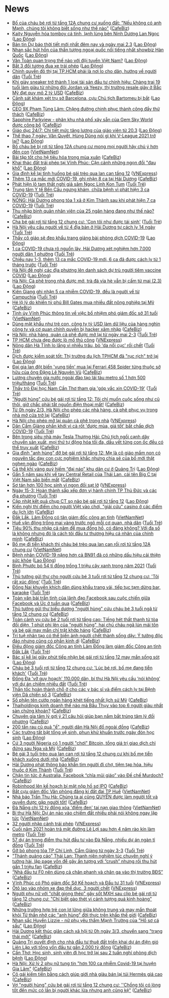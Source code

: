 # News

- [Bố của cháu bé rơi từ tầng 12A chung cư xuống đất: "Nếu không có anh Mạnh, chúng tôi không biết sống như thế nào"](https://cafebiz.vn/bo-cua-chau-be-roi-tu-tang-12a-chung-cu-xuong-dat-neu-khong-co-anh-manh-chung-toi-khong-biet-song-nhu-the-nao-20210301195612358.chn) ([CafeBiz](https://cafebiz.vn))
- [Kaity Nguyễn hóa tomboy cá tính, lạnh lùng bên Ninh Dương Lan Ngọc](https://laodong.vn/photo/kaity-nguyen-hoa-tomboy-ca-tinh-lanh-lung-ben-ninh-duong-lan-ngoc-884533.ldo) ([Lao Động](https://laodong.vn))
- [Bản tin Dự báo thời tiết mới nhất đêm nay và ngày mai 2.3](https://laodong.vn/video-thoi-su/ban-tin-du-bao-thoi-tiet-moi-nhat-dem-nay-va-ngay-mai-23-884534.ldo) ([Lao Động](https://laodong.vn))
- [Nhan sắc hút hồn của thần tượng ngoại quốc nổi tiếng nhất showbiz Hàn Quốc](https://laodong.vn/photo/nhan-sac-hut-hon-cua-than-tuong-ngoai-quoc-noi-tieng-nhat-showbiz-han-quoc-884555.ldo) ([Lao Động](https://laodong.vn))
- [Văn Toàn quan trọng thế nào với đội tuyển Việt Nam?](https://laodong.vn/video/van-toan-quan-trong-the-nao-voi-doi-tuyen-viet-nam-884638.ldo) ([Lao Động](https://laodong.vn))
- [Bắt 3 đối tượng đua xe trái phép](https://laodong.vn/phap-luat/bat-3-doi-tuong-dua-xe-trai-phep-884771.ldo) ([Lao Động](https://laodong.vn))
- [Chính quyền đô thị tại TP.HCM phải là nơi lo cho dân, hướng về người dân](https://tuoitre.vn/chinh-quyen-do-thi-tai-tp-hcm-phai-la-noi-lo-cho-dan-huong-ve-nguoi-dan-20210301183331998.htm) ([Tuổi Trẻ](https://tuoitre.vn))
- [Khi giày sneaker trở thành 1 loại tài sản đầu tư chính hiệu: Chàng trai 19 tuổi làm giàu từ những đôi Jordan và Yeezy, thị trường resale giày ở Bắc Mỹ đạt quy mô 2 tỷ USD](https://cafebiz.vn/khi-giay-sneaker-tro-thanh-1-loai-tai-san-dau-tu-chinh-hieu-chang-trai-19-tuoi-lam-giau-tu-nhung-doi-jordan-va-yeezy-thi-truong-resale-giay-o-bac-my-dat-quy-mo-2-ty-usd-20210301192539409.chn) ([CafeBiz](https://cafebiz.vn))
- [Cảnh sát khám xét trụ sở Barcelona, cựu Chủ tịch Bartomeu bị bắt](https://laodong.vn/bong-da-quoc-te/canh-sat-kham-xet-tru-so-barcelona-cuu-chu-tich-bartomeu-bi-bat-884772.ldo) ([Lao Động](https://laodong.vn))
- [CEO 9X Phạm Tùng Lâm: Chặng đường chinh phục thành công đầy thử thách](https://cafebiz.vn/ceo-9x-pham-tung-lam-chang-duong-chinh-phuc-thanh-cong-day-thu-thach-20210301175624657.chn) ([CafeBiz](https://cafebiz.vn))
- [Sapphire Parkview - phân khu nhà phố xây sẵn của Gem Sky World được công bố](https://cafebiz.vn/sapphire-parkview-phan-khu-nha-pho-xay-san-cua-gem-sky-world-duoc-cong-bo-20210301164918301.chn) ([CafeBiz](https://cafebiz.vn))
- [Giáo dục 24/7: Chi tiết mức tăng lương của giáo viên từ 20.3](https://laodong.vn/video/giao-duc-247-chi-tiet-muc-tang-luong-cua-giao-vien-tu-203-884656.ldo) ([Lao Động](https://laodong.vn))
- [Thể thao 7 ngày: Văn Quyết, Hùng Dũng nói gì khi V-League 2021 trở lại?](https://laodong.vn/video/the-thao-7-ngay-van-quyet-hung-dung-noi-gi-khi-v-league-2021-tro-lai-884713.ldo) ([Lao Động](https://laodong.vn))
- [Bố cháu bé bị rơi từ tầng 12A chung cư mong mọi người hãy chú ý hơn đến con](http://vietnamnet.vn/vn/thoi-su/bo-chau-be-bi-roi-tu-tang-12a-chung-cu-mong-moi-nguoi-hay-chu-y-hon-den-con-716413.html) ([VietNamNet](https://vietnamnet.vn))
- [Bài tập tốt cho hệ tiêu hóa trong mùa xuân](https://cafebiz.vn/bai-tap-tot-cho-he-tieu-hoa-trong-mua-xuan-20210301172704701.chn) ([CafeBiz](https://cafebiz.vn))
- [Khai thác đất trái phép tại Vĩnh Phúc: Cận cảnh những ngọn đồi &quot;đau khổ&quot;](https://laodong.vn/bat-dong-san/khai-thac-dat-trai-phep-tai-vinh-phuc-can-canh-nhung-ngon-doi-dau-kho-884482.ldo) ([Lao Động](https://laodong.vn))
- [Gia đình kể lại tình huống bé gái trèo qua lan can tầng 12](https://vnexpress.net/gia-dinh-ke-lai-tinh-huong-be-gai-treo-qua-lan-can-tang-12-4241965.html) ([VNExpress](https://vnexpress.net))
- [Thêm 13 ca mắc mới COVID-19, ghi nhận 8 ca tại Hải Dương](https://cafebiz.vn/them-13-ca-mac-moi-covid-19-ghi-nhan-8-ca-tai-hai-duong-20210301191831955.chn) ([CafeBiz](https://cafebiz.vn))
- [Phát hiện lô tam thất nghi giả sâm Ngọc Linh Kon Tum](https://tuoitre.vn/phat-hien-lo-tam-that-nghi-gia-sam-ngoc-linh-kon-tum-20210301164748296.htm) ([Tuổi Trẻ](https://tuoitre.vn))
- [Trung tâm Y tế Bến Cầu ngưng khám, chữa bệnh vì phát hiện 3 ca COVID-19](https://tuoitre.vn/trung-tam-y-te-ben-cau-ngung-kham-chua-benh-vi-phat-hien-3-ca-covid-19-20210301180901553.htm) ([Tuổi Trẻ](https://tuoitre.vn))
- [NÓNG: Hải Dương phong tỏa 1 xã ở Kim Thành sau khi phát hiện 7 ca COVID-19](https://tuoitre.vn/nong-hai-duong-phong-toa-1-xa-o-kim-thanh-sau-khi-phat-hien-7-ca-covid-19-20210301172716604.htm) ([Tuổi Trẻ](https://tuoitre.vn))
- [Thu nhập bình quân nhân viên của 25 ngân hàng đang như thế nào?](https://cafebiz.vn/thu-nhap-binh-quan-nhan-vien-cua-25-ngan-hang-dang-nhu-the-nao-20210301183213462.chn) ([CafeBiz](https://cafebiz.vn))
- [Cha bé gái rơi từ tầng 12 chung cư: 'Con tôi như được tái sinh'](https://tuoitre.vn/cha-be-gai-roi-tu-tang-12-chung-cu-con-toi-nhu-duoc-tai-sinh-20210301180548393.htm) ([Tuổi Trẻ](https://tuoitre.vn))
- [Hà Nội yêu cầu người về từ 4 địa bàn ở Hải Dương tự cách ly 14 ngày](https://tuoitre.vn/ha-noi-yeu-cau-nguoi-ve-tu-4-dia-ban-o-hai-duong-tu-cach-ly-14-ngay-20210301173812507.htm) ([Tuổi Trẻ](https://tuoitre.vn))
- [Thầy cô giáo sẽ đeo khẩu trang giảng bài phòng dịch COVID-19](https://laodong.vn/video/thay-co-giao-se-deo-khau-trang-giang-bai-phong-dich-covid-19-884700.ldo) ([Lao Động](https://laodong.vn))
- [1 ca COVID-19 chưa rõ nguồn lây, Hải Dương xét nghiệm hơn 7.000 người dân 1 phường](https://tuoitre.vn/1-ca-covid-19-chua-ro-nguon-lay-hai-duong-xet-nghiem-hon-7-000-nguoi-dan-1-phuong-20210301180659436.htm) ([Tuổi Trẻ](https://tuoitre.vn))
- [Chiều nay 1-3, thêm 13 ca mắc COVID-19 mới, 6 ca đã được cách ly từ 1 tháng trước](https://tuoitre.vn/chieu-nay-1-3-them-13-ca-mac-covid-19-moi-6-ca-da-duoc-cach-ly-tu-1-thang-truoc-20210301180845797.htm) ([Tuổi Trẻ](https://tuoitre.vn))
- [Hà Nội đề nghị các địa phương lên danh sách dự trù người tiêm vaccine COVID](https://laodong.vn/xa-hoi/ha-noi-de-nghi-cac-dia-phuong-len-danh-sach-du-tru-nguoi-tiem-vaccine-covid-884619.ldo) ([Lao Động](https://laodong.vn))
- [Hà Nội: Cà phê trong nhà được mở, trà đá vỉa hè vẫn bị cấm từ mai (2.3)](https://laodong.vn/xa-hoi/ha-noi-ca-phe-trong-nha-duoc-mo-tra-da-via-he-van-bi-cam-tu-mai-23-884620.ldo) ([Lao Động](https://laodong.vn))
- [Kiên Giang ghi nhận 5 ca nhiễm COVID-19, đều là người về từ Campuchia](https://tuoitre.vn/kien-giang-ghi-nhan-5-ca-nhiem-covid-19-deu-la-nguoi-ve-tu-campuchia-20210301174816136.htm) ([Tuổi Trẻ](https://tuoitre.vn))
- [Hé lộ lý do khiến tỷ phú Bill Gates mua nhiều đất nông nghiệp tại Mỹ](https://cafebiz.vn/he-lo-ly-do-khien-ty-phu-bill-gates-mua-nhieu-dat-nong-nghiep-tai-my-20210301163723715.chn) ([CafeBiz](https://cafebiz.vn))
- [Tỉnh ủy Vĩnh Phúc thông tin về việc bổ nhiệm phó giám đốc sở 31 tuổi](http://vietnamnet.vn/vn/thoi-su/tinh-uy-vinh-phuc-thong-tin-ve-viec-bo-nhiem-pho-giam-doc-so-31-tuoi-716381.html) ([VietNamNet](https://vietnamnet.vn))
- [Dùng mật khẩu như trẻ con, công ty tỷ USD làm dữ liệu của hàng nghìn công ty và cơ quan chính quyền bị hacker xâm nhập](https://cafebiz.vn/dung-mat-khau-nhu-tre-con-cong-ty-ty-usd-lam-du-lieu-cua-hang-nghin-cong-ty-va-co-quan-chinh-quyen-bi-hacker-xam-nhap-20210301164333237.chn) ([CafeBiz](https://cafebiz.vn))
- [Hà Nội: nhà hàng, quán cà phê được mở lại từ ngày mai 2-3](https://tuoitre.vn/ha-noi-nha-hang-quan-ca-phe-duoc-mo-lai-tu-ngay-mai-2-3-20210301170042904.htm) ([Tuổi Trẻ](https://tuoitre.vn))
- [TP HCM chưa dẹp được lò mổ thủ công](https://vnexpress.net/tp-hcm-chua-dep-duoc-lo-mo-thu-cong-4241915.html) ([VNExpress](https://vnexpress.net))
- [Nông dân Hà Tĩnh lo lắng vì nhiều trâu, bò 'da nổi cục' rồi chết](https://tuoitre.vn/nong-dan-ha-tinh-lo-lang-vi-nhieu-trau-bo-da-noi-cuc-roi-chet-20210301162645255.htm) ([Tuổi Trẻ](https://tuoitre.vn))
- [Dịch được kiểm soát tốt: Thị trường du lịch TPHCM đã &quot;rục rịch&quot; trở lại](https://laodong.vn/kinh-te/dich-duoc-kiem-soat-tot-thi-truong-du-lich-tphcm-da-ruc-rich-tro-lai-884608.ldo) ([Lao Động](https://laodong.vn))
- [Đại gia lan đột biến 'vung tiền' mua lại Ferrari 458 Spider từng thuộc sở hữu của ông Đặng Lê Nguyên Vũ](https://cafebiz.vn/dai-gia-lan-dot-bien-vung-tien-mua-lai-ferrari-458-spider-tung-thuoc-so-huu-cua-ong-dang-le-nguyen-vu-20210301164612546.chn) ([CafeBiz](https://cafebiz.vn))
- [Lương chuyên gia nước ngoài đào tạo lái tàu metro số 1 hơn 500 triệu/tháng](https://tuoitre.vn/luong-chuyen-gia-nuoc-ngoai-dao-tao-lai-tau-metro-so-1-hon-500-trieu-thang-20210301163022719.htm) ([Tuổi Trẻ](https://tuoitre.vn))
- [Thầy trò Đại học Nam Cần Thơ tham gia 'góp vắc xin COVID-19'](https://tuoitre.vn/thay-tro-dai-hoc-nam-can-tho-tham-gia-gop-vac-xin-covid-19-20210301161005099.htm) ([Tuổi Trẻ](https://tuoitre.vn))
- ["Người hùng" cứu bé gái rơi từ tầng 12: Tôi chỉ muốn cuộc sống như cũ thôi, giờ chắc phải tắt nguồn điện thoại mất!](https://cafebiz.vn/nguoi-hung-cuu-be-gai-roi-tu-tang-12-toi-chi-muon-cuoc-song-nhu-cu-thoi-gio-chac-phai-tat-nguon-dien-thoai-mat-20210301170204777.chn) ([CafeBiz](https://cafebiz.vn))
- [Từ 0h ngày 2/3, Hà Nội cho phép các nhà hàng, cà phê phục vụ trong nhà mở cửa trở lại](https://cafebiz.vn/tu-0h-ngay-2-3-ha-noi-cho-phep-cac-nha-hang-ca-phe-phuc-vu-trong-nha-mo-cua-tro-lai-20210301171056278.chn) ([CafeBiz](https://cafebiz.vn))
- [Hà Nội cho phép mở lại quán cà phê trong nhà](https://vnexpress.net/ha-noi-cho-phep-mo-lai-quan-ca-phe-trong-nha-4240702.html) ([VNExpress](https://vnexpress.net))
- [Dân Cẩm Giàng phấn khởi vì cà rốt 'được mùa, giá tốt' bất chấp dịch COVID-19](https://tuoitre.vn/dan-cam-giang-phan-khoi-vi-ca-rot-duoc-mua-gia-tot-bat-chap-dich-covid-19-20210301160005746.htm) ([Tuổi Trẻ](https://tuoitre.vn))
- [Bên trong siêu nhà máy Tesla Thượng Hải: Chủ tịch ngồi cạnh dây chuyền sản xuất, mọi thứ tự động hóa tối đa, dấu vết từng con ốc đều có thể truy xuất](https://cafebiz.vn/ben-trong-sieu-nha-may-tesla-thuong-hai-chu-tich-ngoi-canh-day-chuyen-san-xuat-moi-thu-tu-dong-hoa-toi-da-dau-vet-tung-con-oc-deu-co-the-truy-xuat-20210301164145214.chn) ([CafeBiz](https://cafebiz.vn))
- [Gia đình "anh hùng" đỡ bé gái rơi từ tầng 12: Mẹ là cô giáo mầm non có nguyên tắc dạy con cực nghiêm khắc nhưng chia sẻ của bố mới thật nghẹn ngào](https://cafebiz.vn/gia-dinh-anh-hung-do-be-gai-roi-tu-tang-12-me-la-co-giao-mam-non-co-nguyen-tac-day-con-cuc-nghiem-khac-nhung-chia-se-cua-bo-moi-that-nghen-ngao-20210301165429935.chn) ([CafeBiz](https://cafebiz.vn))
- [Cá thể khỉ vàng quý hiếm “đại náo” khu dân cư ở Quảng Trị](https://laodong.vn/xa-hoi/ca-the-khi-vang-quy-hiem-dai-nao-khu-dan-cu-o-quang-tri-884675.ldo) ([Lao Động](https://laodong.vn))
- [Gần 5 năm sau khi về tay Central Retail của Thái Lan, cái tên Big C tại Việt Nam sắp biến mất](https://cafebiz.vn/gan-5-nam-sau-khi-ve-tay-central-retail-cua-thai-lan-cai-ten-big-c-tai-viet-nam-sap-bien-mat-2021030116393196.chn) ([CafeBiz](https://cafebiz.vn))
- [Sơ tán hơn 100 học sinh vì ngọn đồi sạt lở](https://vnexpress.net/so-tan-hon-100-hoc-sinh-vi-ngon-doi-sat-lo-4241856.html) ([VNExpress](https://vnexpress.net))
- [Ngày 15-3: Hoàn thành sắp xếp đơn vị hành chính TP Thủ Đức và các địa phương](https://tuoitre.vn/ngay-15-3-hoan-thanh-sap-xep-don-vi-hanh-chinh-tp-thu-duc-va-cac-dia-phuong-20210301160521256.htm) ([Tuổi Trẻ](https://tuoitre.vn))
- [Cập nhật kết quả chụp CT sọ não bé gái rơi từ tầng 12](https://laodong.vn/y-te/cap-nhat-ket-qua-chup-ct-so-nao-be-gai-roi-tu-tang-12-884512.ldo) ([Lao Động](https://laodong.vn))
- [Kiến nghị thí điểm cho người Việt vào chơi, "giải cứu" casino ở các điểm du lịch lớn](https://cafebiz.vn/kien-nghi-thi-diem-cho-nguoi-viet-vao-choi-giai-cuu-casino-o-cac-diem-du-lich-lon-20210301163029643.chn) ([CafeBiz](https://cafebiz.vn))
- [Đắk Lắk, Lâm Đồng có tân giám đốc công an tỉnh](http://vietnamnet.vn/vn/thoi-su/chinh-tri/dak-lak-lam-dong-co-tan-giam-doc-cong-an-tinh-716300.html) ([VietNamNet](https://vietnamnet.vn))
- [Huế vận động trồng mai vàng trước ngõ mỗi cơ quan, nhà dân](https://tuoitre.vn/hue-van-dong-trong-mai-vang-truoc-ngo-moi-co-quan-nha-dan-2021030116091716.htm) ([Tuổi Trẻ](https://tuoitre.vn))
- [Tiêu 90% thu nhập cả năm để mua đồng hồ, có đáng không? Với đa số là không nhưng đó là cách tôi đầu tư thương hiệu cá nhân của chính mình](https://cafebiz.vn/tieu-90-thu-nhap-ca-nam-de-mua-dong-ho-co-dang-khong-voi-da-so-la-khong-nhung-do-la-cach-toi-dau-tu-thuong-hieu-ca-nhan-cua-chinh-minh-20210301160843231.chn) ([CafeBiz](https://cafebiz.vn))
- [Bố mẹ đi tiễn khách thì cháu bé trèo qua lan can rồi rơi từ tầng 12A chung cư](http://vietnamnet.vn/vn/thoi-su/bo-me-di-tien-khach-thi-chau-be-treo-qua-lan-can-roi-roi-tu-tang-12a-chung-cu-716350.html) ([VietNamNet](https://vietnamnet.vn))
- [Bệnh nhân COVID-19 nặng hơn cả BN91 đã có những dấu hiệu cải thiện sức khỏe](https://laodong.vn/y-te/benh-nhan-covid-19-nang-hon-ca-bn91-da-co-nhung-dau-hieu-cai-thien-suc-khoe-884654.ldo) ([Lao Động](https://laodong.vn))
- [Bình Phước bỏ 54 tỉ đồng trồng 1 triệu cây xanh trong năm 2021](https://tuoitre.vn/binh-phuoc-bo-54-ti-dong-trong-1-trieu-cay-xanh-trong-nam-2021-20210301154203241.htm) ([Tuổi Trẻ](https://tuoitre.vn))
- [Thủ tướng gửi thư cho người cứu bé 3 tuổi rơi từ tầng 12 chung cư: 'Tôi rất xúc động'](https://tuoitre.vn/thu-tuong-gui-thu-cho-nguoi-cuu-be-3-tuoi-roi-tu-tang-12-chung-cu-toi-rat-xuc-dong-20210301154830047.htm) ([Tuổi Trẻ](https://tuoitre.vn))
- [Đồng Nai khuyến khích dân dùng khẩu trang vải, tiếp tục tạm dừng bar, karaoke](https://tuoitre.vn/dong-nai-khuyen-khich-dan-dung-khau-trang-vai-tiep-tuc-tam-dung-bar-karaoke-20210301154443377.htm) ([Tuổi Trẻ](https://tuoitre.vn))
- [Toàn văn bài trần tình của lãnh đạo Facebook sau cuộc chiến giữa Facebook và Úc ở tuần qua](https://cafebiz.vn/toan-van-bai-tran-tinh-cua-lanh-dao-facebook-sau-cuoc-chien-giua-facebook-va-uc-o-tuan-qua-20210301152252216.chn) ([CafeBiz](https://cafebiz.vn))
- [Thủ tướng gửi thư biểu dương "người hùng" cứu cháu bé 3 tuổi ngã từ tầng 12 chung cư](https://cafebiz.vn/thu-tuong-gui-thu-bieu-duong-nguoi-hung-cuu-chau-be-3-tuoi-nga-tu-tang-12-chung-cu-20210301160929054.chn) ([CafeBiz](https://cafebiz.vn))
- [Toàn cảnh vụ cứu bé 2 tuổi rơi từ tầng cao: Tiếng hét thất thanh từ tòa đối diện, 1 phút phi lên của "người hùng", hai chú cháu ngã lún mái tôn và bé gái may mắn chỉ trật khớp háng](https://cafebiz.vn/toan-canh-vu-cuu-be-2-tuoi-roi-tu-tang-cao-tieng-het-that-thanh-tu-toa-doi-dien-1-phut-phi-len-cua-nguoi-hung-hai-chu-chau-nga-lun-mai-ton-va-be-gai-may-man-chi-trat-khop-hang-20210301160112501.chn) ([CafeBiz](https://cafebiz.vn))
- [Trí tuệ nhân tạo có thể biến ảnh người chết thành sống dậy: Ý tưởng độc đáo nhưng cũng có phần kinh dị](https://cafebiz.vn/tri-tue-nhan-tao-co-the-bien-anh-nguoi-chet-thanh-song-day-y-tuong-doc-dao-nhung-cung-co-phan-kinh-di-20210301135603721.chn) ([CafeBiz](https://cafebiz.vn))
- [Điều động giám đốc Công an tỉnh Lâm Đồng làm giám đốc Công an tỉnh Đắk Lắk](https://tuoitre.vn/dieu-dong-giam-doc-cong-an-tinh-lam-dong-lam-giam-doc-cong-an-tinh-dak-lak-20210301151422944.htm) ([Tuổi Trẻ](https://tuoitre.vn))
- [Bác sĩ kể lại giây phút tiếp nhận bé gái rơi từ tầng 12 may mắn sống sót](https://laodong.vn/video/bac-si-ke-lai-giay-phut-tiep-nhan-be-gai-roi-tu-tang-12-may-man-song-sot-884628.ldo) ([Lao Động](https://laodong.vn))
- [Cháu bé 3 tuổi rơi từ tầng 12 chung cư: 'Lúc bé rơi, bố mẹ đang tiễn khách'](https://tuoitre.vn/chau-be-3-tuoi-roi-tang-12-chung-cu-luc-be-roi-bo-me-dang-tien-khach-20210301150622494.htm) ([Tuổi Trẻ](https://tuoitre.vn))
- [Đống Đa 'vỡ quy hoạch' 110.000 dân, bí thư Hà Nội yêu cầu ‘nói không’ với dự án chiếm nhiều đất](https://tuoitre.vn/dong-da-vo-quy-hoach-110-000-dan-bi-thu-ha-noi-yeu-cau-noi-khong-voi-du-an-chiem-nhieu-dat-20210301144403511.htm) ([Tuổi Trẻ](https://tuoitre.vn))
- [Thần tốc hoàn thành chỗ ở cho các y bác sĩ và điểm cách ly tại Bệnh viện Dã chiến số 3](https://cafebiz.vn/than-toc-hoan-thanh-cho-o-cho-cac-y-bac-si-va-diem-cach-ly-tai-benh-vien-da-chien-so-3-20210301153927944.chn) ([CafeBiz](https://cafebiz.vn))
- [Số phận tên cướp ngân hàng khét tiếng nhất lịch sử Mỹ](https://cafebiz.vn/so-phan-ten-cuop-ngan-hang-khet-tieng-nhat-lich-su-my-20210301140315592.chn) ([CafeBiz](https://cafebiz.vn))
- [Thaiholdings kinh doanh thế nào mà Bầu Thụy vào top 6 người giàu nhất sàn chứng khoán?](https://cafebiz.vn/thaiholdings-kinh-doanh-the-nao-ma-bau-thuy-vao-top-6-nguoi-giau-nhat-san-chung-khoan-20210301151449801.chn) ([CafeBiz](https://cafebiz.vn))
- [Chuyên gia tâm lý gợi ý 21 câu hỏi giúp bạn nắm bắt trúng tâm lý đối phương](https://cafebiz.vn/chuyen-gia-tam-ly-goi-y-21-cau-hoi-giup-ban-nam-bat-trung-tam-ly-doi-phuong-20210301152515532.chn) ([CafeBiz](https://cafebiz.vn))
- [200 tấn rau củ quả "ế", người dân Hà Nội đổ ngoài đồng](https://cafebiz.vn/200-tan-rau-cu-qua-e-nguoi-dan-ha-noi-do-ngoai-dong-20210301152418655.chn) ([CafeBiz](https://cafebiz.vn))
- [Các trường tất bật tổng vệ sinh, phun khử khuẩn trước ngày đón học sinh](https://laodong.vn/photo/cac-truong-tat-bat-tong-ve-sinh-phun-khu-khuan-truoc-ngay-don-hoc-sinh-884626.ldo) ([Lao Động](https://laodong.vn))
- [Cứ 3 người Nigeria có 1 người "chơi" Bitcoin, tổng giá trị giao dịch chỉ đứng sau Nga và Mỹ](https://cafebiz.vn/cu-3-nguoi-nigeria-co-1-nguoi-choi-bitcoin-tong-gia-tri-giao-dich-chi-dung-sau-nga-va-my-20210301100041688.chn) ([CafeBiz](https://cafebiz.vn))
- [Bé gái 3 tuổi trèo qua lan can rơi từ tầng 12 chung cư khi bố mẹ tiễn khách xuống dưới nhà](https://cafebiz.vn/be-gai-3-tuoi-treo-qua-lan-can-roi-tu-tang-12-chung-cu-khi-bo-me-tien-khach-xuong-duoi-nha-2021030115150694.chn) ([CafeBiz](https://cafebiz.vn))
- [Hải Dương phát thông báo khẩn tìm người đi chợ, tiệm tạp hóa, hiệu thuốc ở Kim Thành](https://tuoitre.vn/hai-duong-phat-thong-bao-khan-tim-nguoi-di-cho-tiem-tap-hoa-hieu-thuoc-o-kim-thanh-20210301143935237.htm) ([Tuổi Trẻ](https://tuoitre.vn))
- [Chặn tin tức ở Australia, Facebook “chĩa mũi giáo” vào Đế chế Murdoch?](https://cafebiz.vn/chan-tin-tuc-o-australia-facebook-chia-mui-giao-vao-de-che-murdoch-20210301135038382.chn) ([CafeBiz](https://cafebiz.vn))
- [Robinhood lên kế hoạch bí mật nộp hồ sơ IPO](https://cafebiz.vn/robinhood-len-ke-hoach-bi-mat-nop-ho-so-ipo-20210301135923502.chn) ([CafeBiz](https://cafebiz.vn))
- [Bắt cựu giám đốc Văn phòng đăng kí đất đai TP Huế](http://vietnamnet.vn/vn/thoi-su/chong-tham-nhung/bat-cuu-giam-doc-van-phong-dang-ki-dat-dai-tp-hue-716288.html) ([VietNamNet](https://vietnamnet.vn))
- [Nhà báo Trần Thu Hà: Chúng ta ai cũng QUYỀN được làm người tốt và quyền được gặp người tốt!](https://cafebiz.vn/nha-bao-tran-thu-ha-chung-ta-ai-cung-quyen-duoc-lam-nguoi-tot-va-quyen-duoc-gap-nguoi-tot-20210301145446084.chn) ([CafeBiz](https://cafebiz.vn))
- [Đà Nẵng chi 12 tỷ đồng xóa 'điểm đen' tai nạn giao thông](http://vietnamnet.vn/vn/thoi-su/da-nang-chi-12-ty-dong-xoa-diem-den-tai-nan-giao-thong-716323.html) ([VietNamNet](https://vietnamnet.vn))
- [Bí thư Hà Nội: Dự án nào vào chiếm đất nhiều phải nói không ngay lập tức](http://vietnamnet.vn/vn/thoi-su/chinh-tri/bi-thu-ha-noi-du-an-nao-vao-chiem-dat-nhieu-phai-noi-khong-ngay-lap-tuc-716311.html) ([VietNamNet](https://vietnamnet.vn))
- [32 người nhập cảnh trái phép](https://vnexpress.net/32-nguoi-nhap-canh-trai-phep-4241768.html) ([VNExpress](https://vnexpress.net))
- [Cuối năm 2021 hoàn trả mặt đường Lê Lợi sau hơn 4 năm rào kín làm metro](https://tuoitre.vn/cuoi-nam-2021-hoan-tra-mat-duong-le-loi-sau-hon-4-nam-rao-kin-lam-metro-20210301152002855.htm) ([Tuổi Trẻ](https://tuoitre.vn))
- [57 dự án trọng điểm thu hút đầu tư vào Đà Nẵng, nhiều dự án ngàn tỉ đồng](https://tuoitre.vn/57-du-an-trong-diem-thu-hut-dau-tu-vao-da-nang-nhieu-du-an-ngan-ti-dong-2021030113353881.htm) ([Tuổi Trẻ](https://tuoitre.vn))
- [Gỡ bỏ phong tỏa TP Chí Linh, Cẩm Giàng từ ngày 3-3](https://tuoitre.vn/go-bo-phong-toa-tp-chi-linh-cam-giang-tu-ngay-3-3-20210301112746256.htm) ([Tuổi Trẻ](https://tuoitre.vn))
- ["Thánh quảng cáo” Thái Lan: Thanh niên nghiêm túc chuyên nghĩ ý tưởng hài, lập page vốn để gây ấn tượng với “crush” nhưng rồi thu hút gần 1 triệu fan](https://cafebiz.vn/thanh-quang-cao-thai-lan-thanh-nien-nghiem-tuc-chuyen-nghi-y-tuong-hai-lap-page-von-de-gay-an-tuong-voi-crush-nhung-roi-thu-hut-gan-1-trieu-fan-20210301115236096.chn) ([CafeBiz](https://cafebiz.vn))
- [“Nhà đầu tư F0 nên dùng cả chân phanh và chân ga vào thị trường BĐS”](https://cafebiz.vn/nha-dau-tu-f0-nen-dung-ca-chan-phanh-va-chan-ga-vao-thi-truong-bds-20210301141718337.chn) ([CafeBiz](https://cafebiz.vn))
- [Vĩnh Phúc có Phó giám đốc Sở Kế hoạch và Đầu tư 31 tuổi](https://vnexpress.net/vinh-phuc-co-pho-giam-doc-so-ke-hoach-va-dau-tu-31-tuoi-4241633.html) ([VNExpress](https://vnexpress.net))
- [Ôtô lao vào nhóm xe đạp thể dục, 3 người chết](https://vnexpress.net/oto-lao-vao-nhom-xe-dap-the-duc-3-nguoi-chet-4241771.html) ([VNExpress](https://vnexpress.net))
- [Người phụ nữ với "chất giọng thép" gây sốt MXH sau clip bé gái rơi từ tầng 12 chung cư: "Chỉ biết gào thét vì cảnh tượng quá kinh hoàng"](https://cafebiz.vn/nguoi-phu-nu-voi-chat-giong-thep-gay-sot-mxh-sau-clip-be-gai-roi-tu-tang-12-chung-cu-chi-biet-gao-thet-vi-canh-tuong-qua-kinh-hoang-20210301140016537.chn) ([CafeBiz](https://cafebiz.vn))
- [Những trường hợp trẻ con lơ lửng giữa không trung và may mắn thoát khỏi Tử thần nhờ các "anh hùng" đời thực trên khắp thế giới](https://cafebiz.vn/nhung-truong-hop-tre-con-lo-lung-giua-khong-trung-va-may-man-thoat-khoi-tu-than-nho-cac-anh-hung-doi-thuc-tren-khap-the-gioi-20210301140006878.chn) ([CafeBiz](https://cafebiz.vn))
- [Nhan sắc Huyền Lizzie - nữ phụ yêu thầm Mạnh Trường của &quot;Hồ sơ cá sấu&quot;](https://laodong.vn/photo/nhan-sac-huyen-lizzie-nu-phu-yeu-tham-manh-truong-cua-ho-so-ca-sau-884529.ldo) ([Lao Động](https://laodong.vn))
- [Hải Dương kết thúc giãn cách xã hội từ 0h ngày 3/3, chuyển sang "trạng thái mới"](https://cafebiz.vn/hai-duong-ket-thuc-gian-cach-xa-hoi-tu-0h-ngay-3-3-chuyen-sang-trang-thai-moi-20210301135754713.chn) ([CafeBiz](https://cafebiz.vn))
- [Quảng Trị quyết định cho nhà đầu tư thuê đất triển khai dự án điện gió Liên Lập với tổng vốn đầu tư gần 2.000 tỷ đồng](https://cafebiz.vn/quang-tri-quyet-dinh-cho-nha-dau-tu-thue-dat-trien-khai-du-an-dien-gio-lien-lap-voi-tong-von-dau-tu-gan-2000-ty-dong-20210301135751149.chn) ([CafeBiz](https://cafebiz.vn))
- [Cần Thơ: Học sinh, sinh viên đi học trở lại sau 2 tuần nghỉ phòng dịch bệnh](https://laodong.vn/photo/can-tho-hoc-sinh-sinh-vien-di-hoc-tro-lai-sau-2-tuan-nghi-phong-dich-benh-884543.ldo) ([Lao Động](https://laodong.vn))
- [Hà Nội: Xử lý 2 phụ nữ tung tin "hơn 100 ca nhiễm Covid-19 tại huyện Gia Lâm"](https://cafebiz.vn/ha-noi-xu-ly-2-phu-nu-tung-tin-hon-100-ca-nhiem-covid-19-tai-huyen-gia-lam-20210301135026825.chn) ([CafeBiz](https://cafebiz.vn))
- [Cô gái kiếm tiền bằng cách giúp giới nhà giàu bán lại túi Hermès giá cao](https://cafebiz.vn/co-gai-kiem-tien-bang-cach-giup-gioi-nha-giau-ban-lai-tui-hermes-gia-cao-20210301133948574.chn) ([CafeBiz](https://cafebiz.vn))
- [Vợ "người hùng" cứu bé gái rơi từ tầng 12 chung cư: ''Chồng tôi có lòng tốt đến mức có lần bị người khác lừa nhưng anh cũng kệ"](https://cafebiz.vn/vo-nguoi-hung-cuu-be-gai-roi-tu-tang-12-chung-cu-chong-toi-co-long-tot-den-muc-co-lan-bi-nguoi-khac-lua-nhung-anh-cung-ke-20210301133817856.chn) ([CafeBiz](https://cafebiz.vn))
